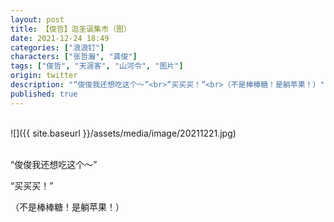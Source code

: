 ```yaml
---
layout: post
title: 【俊哲】逛圣诞集市（图）
date: 2021-12-24 18:49
categories: ["浪浪钉"]
characters: ["张哲瀚", "龚俊"]
tags: ["俊哲", "天涯客", "山河令", "图片"]
origin: twitter
description: "“俊俊我还想吃这个～”<br>“买买买！”<br>（不是棒棒糖！是躺苹果！）"
published: true
---
```


<br>
![]({{ site.baseurl }}/assets/media/image/20211221.jpg)
<br><br>

“俊俊我还想吃这个～”

“买买买！”

（不是棒棒糖！是躺苹果！）
